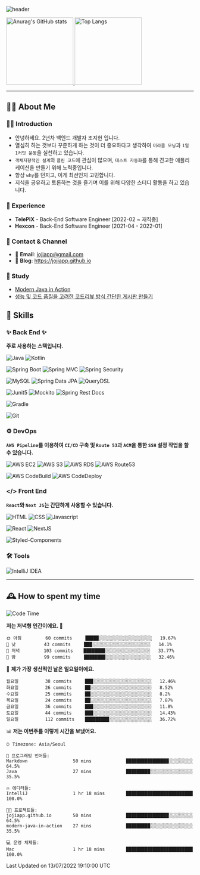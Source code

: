 ![header](https://capsule-render.vercel.app/api?type=transparent&fontColor=6b32af&height=200&text=Java%20Back-End%20Developer&fontSize=60)

<!-- 
[![Anurag's GitHub stats](https://github-readme-stats.vercel.app/api?username=jojiapp&show_icons=true&theme=midnight-purple&locale=kr)](https://github.com/jojiapp/TIL)
 -->
 
<a href="https://github.com/jojiapp/TIL">
  <img height="180px" src="https://github-readme-stats.vercel.app/api?username=jojiapp&show_icons=true&theme=midnight-purple&locale=kr" alt="Anurag's GitHub stats"/>
</a>

<a href="https://github.com/jojiapp/TIL">
  <img height="180px" src="https://github-readme-stats.vercel.app/api/top-langs/?username=jojiapp&theme=midnight-purple&layout=compact&locale=kr" alt="Top Langs"/>
</a>

<!-- 
<a href="https://solved.ac/jojiapp97">
  <img height="180px" src="http://mazassumnida.wtf/api/v2/generate_badge?boj=jojiapp97" alt="Solved.ac프로필"/>
</a>
 -->
---

## 💁‍♂️ About Me

### 🙇‍♂️ Introduction

- 안녕하세요. 2년차 백엔드 개발자 조지헌 입니다.
- 열심히 하는 것보다 꾸준하게 하는 것이 더 중요하다고 생각하여 `미라클 모닝`과 `1일 1커밋 운동`을 실천하고 있습니다.
- `객체지향적인 설계`와 `클린 코드`에 관심이 많으며, `테스트 자동화`를 통해 견고한 애플리케이션을 만들기 위해 노력중입니다.
- 항상 `why`를 던지고, 이게 최선인지 고민합니다.
- 지식을 공유하고 토론하는 것을 즐기며 이를 위해 다양한 스터디 활동을 하고 있습니다.

### 💼 Experience

- **TelePIX** - Back-End Software Engineer [2022-02 ~ 재직중]
- **Hexcon** - Back-End Software Engineer [2021-04 - 2022-01]

### 🤝 Contact & Channel

- 📧 **Email**: jojiapp@gmail.com
- 📜 **Blog**: https://jojiapp.github.io

### 📖 Study

- [Modern Java in Action](https://github.com/Tianea2160/ModernJavaInActionStudy)
- [성능 및 코드 품질을 고려한 코드리뷰 방식 간단한 게시판 만들기](https://github.com/spring-React-blog/blog-server-jh)

## 🔨 Skills

### ✨ Back End ✨

**주로 사용하는 스택입니다.**

![Java](https://img.shields.io/badge/-Java-007396?logo=java&logoColor=white)
![Kotlin](https://img.shields.io/badge/-Kotlin-7F52FF?logo=kotlin&logoColor=white)

![Spring Boot](https://img.shields.io/badge/-Spring%20Boot-6DB33F?logo=spring%20boot&logoColor=white)
![Spring MVC](https://img.shields.io/badge/-Spring%20MVC-6DB33F)
![Spring Security](https://img.shields.io/badge/-Spring%20Security-6DB33F?logo=spring%20security&logoColor=white)

![MySQL](https://img.shields.io/badge/-MySQL-4479A1?logo=mysql&logoColor=white)
![Spring Data JPA](https://img.shields.io/badge/-Spring%20Data%20JPA-6DB33F?)
![QueryDSL](https://img.shields.io/badge/-QueryDSL-3E4348)

![Junit5](https://img.shields.io/badge/-Junit5-25A162?logo=junit5&logoColor=white)
![Mockito](https://img.shields.io/badge/-Mockito-25A162?)
![Spring Rest Docs](https://img.shields.io/badge/-Spring%20Rest%20Docs-6DB33F)

![Gradle](https://img.shields.io/badge/-Gradle-02303A?logo=gradle&logoColor=white)

![Git](https://img.shields.io/badge/-Git-F05032?logo=git&logoColor=white)

### ⚙️ DevOps

**`AWS Pipeline`를 이용하여 `CI/CD` 구축 및 `Route 53`과 `ACM`을 통한 `SSH` 설정 작업을 할 수 있습니다.**

![AWS EC2](https://img.shields.io/badge/-AWS%20EC2-FF9900)
![AWS S3](https://img.shields.io/badge/-AWS%20S3-569A31?logo=Amazon%20S3&logoColor=white)
![AWS RDS](https://img.shields.io/badge/-AWS%20RDS-4053D6)
![AWS Route53](https://img.shields.io/badge/-AWS%20Route53-FF9900)

![AWS CodeBuild](https://img.shields.io/badge/-AWS%20CodeBuild-6DB33F)
![AWS CodeDeploy](https://img.shields.io/badge/-AWS%20CodeDeploy-6DB33F?&)

### </> Front End

**`React`와 `Next JS`는 간단하게 사용할 수 있습니다.**

![HTML](https://img.shields.io/badge/-HTML-E34F26?logo=html5&logoColor=white)
![CSS](https://img.shields.io/badge/-CSS-1572B6?logo=css3&logoColor=white)
![Javascript](https://img.shields.io/badge/-Javascript-F7DF1E?logo=javascript&logoColor=white)

![React](https://img.shields.io/badge/-React-61DAFB?logo=react&logoColor=white)
![NextJS](https://img.shields.io/badge/-NextJS-000000?logo=next.js&logoColor=white)

![Styled-Components](https://img.shields.io/badge/Styled%20Components-DB7093?logo=styledComponents&logoColor=white)

### 🛠 Tools

![IntelliJ IDEA](https://img.shields.io/badge/-IntelliJ%20IDEA-FF0000?logo=intellij%20idea&logoColor=white)

---

## 🕰 How to spent my time
<!--START_SECTION:waka-->
![Code Time](http://img.shields.io/badge/Code%20Time-0%20secs-blue)

**저는 저녁형 인간이에요. 🦉** 

```text
🌞 아침         60 commits     █████░░░░░░░░░░░░░░░░░░░░   19.67% 
🌆 낮　         43 commits     ███░░░░░░░░░░░░░░░░░░░░░░   14.1% 
🌃 저녁         103 commits    ████████░░░░░░░░░░░░░░░░░   33.77% 
🌙 밤　         99 commits     ████████░░░░░░░░░░░░░░░░░   32.46%

```
📅 **제가 가장 생산적인 날은 일요일이에요.** 

```text
월요일          38 commits     ███░░░░░░░░░░░░░░░░░░░░░░   12.46% 
화요일          26 commits     ██░░░░░░░░░░░░░░░░░░░░░░░   8.52% 
수요일          25 commits     ██░░░░░░░░░░░░░░░░░░░░░░░   8.2% 
목요일          24 commits     ██░░░░░░░░░░░░░░░░░░░░░░░   7.87% 
금요일          36 commits     ███░░░░░░░░░░░░░░░░░░░░░░   11.8% 
토요일          44 commits     ███░░░░░░░░░░░░░░░░░░░░░░   14.43% 
일요일          112 commits    █████████░░░░░░░░░░░░░░░░   36.72%

```


📊 **저는 이번주를 이렇게 시간을 보냈어요.** 

```text
⌚︎ Timezone: Asia/Seoul

💬 프로그래밍 언어들: 
Markdown                 50 mins             ████████████████░░░░░░░░░   64.5% 
Java                     27 mins             █████████░░░░░░░░░░░░░░░░   35.5%

🔥 에디터들: 
IntelliJ                 1 hr 18 mins        █████████████████████████   100.0%

🐱‍💻 프로젝트들: 
jojiapp.github.io        50 mins             ████████████████░░░░░░░░░   64.5% 
modern-java-in-action    27 mins             █████████░░░░░░░░░░░░░░░░   35.5%

💻 운영 체제들: 
Mac                      1 hr 18 mins        █████████████████████████   100.0%

```


 Last Updated on 13/07/2022 19:10:00 UTC
<!--END_SECTION:waka-->
